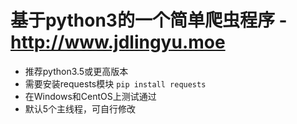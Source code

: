 # 基于python3的一个简单爬虫程序 - http://www.jdlingyu.moe

- 推荐python3.5或更高版本
- 需要安装requests模块 `pip install requests`
- 在Windows和CentOS上测试通过
- 默认5个主线程，可自行修改
